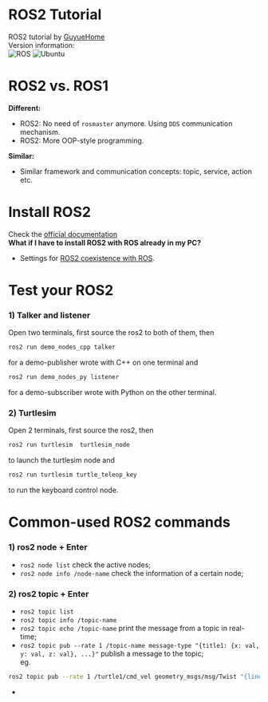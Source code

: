 # ROS2 Tutorial
ROS2 tutorial by [GuyueHome](https://www.bilibili.com/video/BV16B4y1Q7jQ/?spm_id_from=333.337.search-card.all.click)  
Version information:  
![ROS](https://img.shields.io/badge/ros2-humble-brightgreen)
![Ubuntu](https://img.shields.io/badge/ubuntu-20.04-brightgreen)  
  
  
# ROS2 vs. ROS1  
**Different:**  
- ROS2: No need of `rosmaster` anymore. Using `DDS` communication mechanism.  
- ROS2: More OOP-style programming.  
  
**Similar:**  
- Similar framework and communication concepts: topic, service, action etc.  
  
# Install ROS2
Check the [official documentation](https://docs.ros.org/en/humble/Installation/Ubuntu-Install-Debians.html)  
**What if I have to install ROS2 with ROS already in my PC?**  
- Settings for [ROS2 coexistence with ROS](https://stackoverflow.com/questions/61333625/ros2-coexistence-with-ros#:~:text=Based%20on%20Shrijit%20Singh%20comment%2C).  
# Test your ROS2
### 1) Talker and listener  
Open two terminals, first source the ros2 to both of them, then
```bash
ros2 run demo_nodes_cpp talker
```
for a demo-publisher wrote with C++ on one terminal and
```bash
ros2 run demo_nodes_py listener
```
for a demo-subscriber wrote with Python on the other terminal.  
### 2) Turtlesim  
Open 2 terminals, first source the ros2, then  
```bash
ros2 run turtlesim  turtlesim_node
```
to launch the turtlesim node and  
```bash
ros2 run turtlesim turtle_teleop_key
```
to run the keyboard control node.  
  
# Common-used ROS2 commands  
### 1) ros2 node + Enter
- `ros2 node list` check the active nodes;  
- `ros2 node info /node-name` check the information of a certain node;  
### 2) ros2 topic + Enter
- `ros2 topic list`  
- `ros2 topic info /topic-name`  
- `ros2 topic echo /topic-name` print the message from a topic in real-time;  
- `ros2 topic pub --rate 1 /topic-name message-type "{title1: {x: val, y: val, z: val}, ...}"` publish a message to the topic;  
eg.
```bash
ros2 topic pub --rate 1 /turtle1/cmd_vel geometry_msgs/msg/Twist "{linear: {x: 2.0, y: 0.0, z: 0.0}, angular: {x: 0.0, y: 0.0, z: 1.8}}"
```
- 
